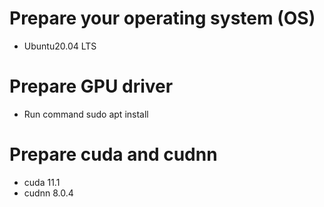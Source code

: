 # Prepare your operating system (OS)
- Ubuntu20.04 LTS

# Prepare GPU driver
- Run command sudo apt install 

# Prepare cuda and cudnn
- cuda 11.1
- cudnn 8.0.4


